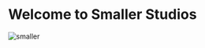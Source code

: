 # Welcome to Smaller Studios

![smaller](https://user-images.githubusercontent.com/81442054/133912323-5021918b-35b0-438c-bc5d-aa11a2bc555c.png)

<!--            MMM.           .MMM
           MMMMMMMMMMMMMMMMMMM
           MMMMMMMMMMMMMMMMMMM    
          MMMMMMMMMMMMMMMMMMMMM    
         MMMMMMMMMMMMMMMMMMMMMMM   
        MMMMMMMMMMMMMMMMMMMMMMMM   
        MMMM::- -:::::::- -::MMMM    
         MM~:~   ~:::::~   ~:~MM
    .. MMMMM::. .:::+:::. .::MMMMM ..          Our Tools are opensource because it means transparency and collaboration.
          .MM::::: ._. :::::MM.
             MMMM;:::::;MMMM
      -MM        MMMMMMM
      ^  M+     MMMMMMMMM
          MMMMMMM MM MM MM
               MM MM MM MM
               MM MM MM MM
            .~~MM~MM~MM~MM~~.
         ~~~~MM:~MM~~~MM~:MM~~~~
        ~~~~~~==~==~~~==~==~~~~~~
         ~~~~~~==~==~==~==~~~~~~
             :~==~==~==~==~~```


 -->
